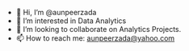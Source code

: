- 👋 Hi, I’m @aunpeerzada
- 👀 I’m interested in Data Analytics
- 💞️ I’m looking to collaborate on Analytics Projects.
- 📫 How to reach me: aunpeerzada@yahoo.com

<!---
aunpeerzada/aunpeerzada is a ✨ special ✨ repository because its `README.md` (this file) appears on your GitHub profile.
You can click the Preview link to take a look at your changes.
--->
